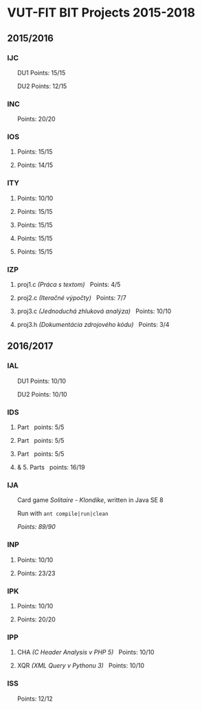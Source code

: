 # **VUT-FIT BIT** Projects 2015-2018

## **2015/2016**
### IJC
&nbsp; &nbsp; &nbsp; DU1 Points: 15/15

&nbsp; &nbsp; &nbsp; DU2 Points: 12/15

### INC
&nbsp; &nbsp; &nbsp; Points: 20/20

### IOS
1. Points: 15/15

2. Points: 14/15

### ITY
1. Points: 10/10

2. Points: 15/15

3. Points: 15/15

4. Points: 15/15

5. Points: 15/15

### IZP
1. proj1.c *(Práca s textom)* &nbsp; Points: 4/5

2. proj2.c *(Iteračné výpočty)* &nbsp; Points: 7/7

3. proj3.c *(Jednoduchá zhluková analýza)* &nbsp; Points: 10/10

4. proj3.h *(Dokumentácia zdrojového kódu)* &nbsp; Points: 3/4


## **2016/2017**
### IAL
&nbsp; &nbsp; &nbsp; DU1 Points: 10/10

&nbsp; &nbsp; &nbsp; DU2 Points: 10/10

### IDS
1. Part &nbsp; points: 5/5

2. Part &nbsp; points: 5/5

3. Part &nbsp; points: 5/5

4. & 5. Parts &nbsp; points: 16/19

### IJA
&nbsp; &nbsp; &nbsp; Card game *Solitaire - Klondike*, written in Java SE 8

&nbsp; &nbsp; &nbsp; Run with ```ant compile|run|clean```

&nbsp; &nbsp; &nbsp; *Points: 89/90*

### INP
1. Points: 10/10

2. Points: 23/23

### IPK
1. Points: 10/10

2. Points: 20/20

### IPP
1. CHA *(C Header Analysis v PHP 5)* &nbsp; Points: 10/10

2. XQR *(XML Query v Pythonu 3)* &nbsp; Points: 10/10

### ISS
&nbsp; &nbsp; &nbsp; Points: 12/12
